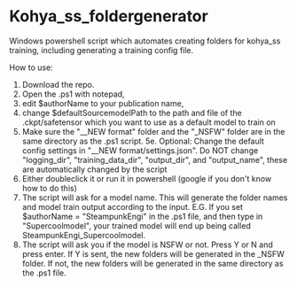 # Kohya_ss_foldergenerator
Windows powershell script which automates creating folders for kohya_ss training, including generating a training config file.

How to use:
1. Download the repo. 
2. Open the .ps1 with notepad, 
3. edit $authorName to your publication name, 
4. change $defaultSourcemodelPath to the path and file of the .ckpt/safetensor which you want to use as a default model to train on
5. Make sure the "__NEW format" folder and the "_NSFW" folder are in the same directory as the .ps1 script. 
5e. Optional: Change the default config settings in "__NEW format/settings.json". Do NOT change "logging_dir", "training_data_dir", "output_dir", and "output_name", these are automatically changed by the script
6. Either doubleclick it or run it in powershell (google if you don't know how to do this)
7. The script will ask for a model name. This will generate the folder names and model train output according to the input. 
E.G. If you set $authorName = "SteampunkEngi" in the .ps1 file, and then type in "Supercoolmodel", your trained model will end up being called SteampunkEngi_Supercoolmodel.
8. The script will ask you if the model is NSFW or not. Press Y or N and press enter. If Y is sent, the new folders will be generated in the _NSFW folder. If not, the new folders will be generated in the same directory as the .ps1 file.
